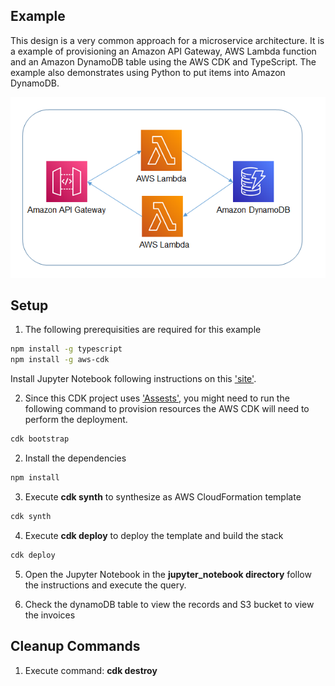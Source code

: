 ## Example
This design is a very common approach for a microservice architecture. It is a example of provisioning an Amazon API Gateway, AWS Lambda function and an Amazon DynamoDB table using the AWS CDK and TypeScript. The example also demonstrates using Python to put items into Amazon DynamoDB.

![architecture](./images/architecture_1.png "Architecture")

## Setup

1. The following prerequisities are required for this example
  
```bash
npm install -g typescript
npm install -g aws-cdk
```

Install Jupyter Notebook following instructions on this ['site'](https://jupyter.org/install).

2. Since this CDK project uses ['Assests'](https://docs.aws.amazon.com/cdk/latest/guide/assets.html), you might need to run the following command to provision resources the AWS CDK will need to perform the deployment.

```bash 
cdk bootstrap
```

2. Install the dependencies

```bash
npm install
```

3. Execute **cdk synth** to synthesize as AWS CloudFormation template

```bash
cdk synth
```

4. Execute **cdk deploy** to deploy the template and build the stack

```bash
cdk deploy
```
5. Open the Jupyter Notebook in the **jupyter_notebook directory** follow the instructions and execute the query.

6. Check the dynamoDB table to view the records and S3 bucket to view the invoices

## Cleanup Commands
1. Execute command: **cdk destroy**